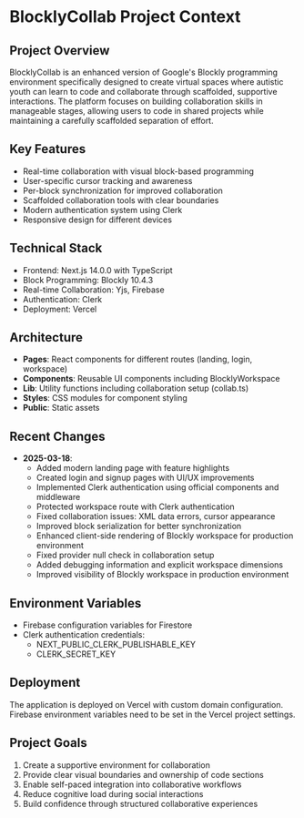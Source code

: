 # BlocklyCollab Project Context

## Project Overview
BlocklyCollab is an enhanced version of Google's Blockly programming environment specifically designed to create virtual spaces where autistic youth can learn to code and collaborate through scaffolded, supportive interactions. The platform focuses on building collaboration skills in manageable stages, allowing users to code in shared projects while maintaining a carefully scaffolded separation of effort.

## Key Features
- Real-time collaboration with visual block-based programming
- User-specific cursor tracking and awareness
- Per-block synchronization for improved collaboration
- Scaffolded collaboration tools with clear boundaries
- Modern authentication system using Clerk
- Responsive design for different devices

## Technical Stack
- Frontend: Next.js 14.0.0 with TypeScript
- Block Programming: Blockly 10.4.3
- Real-time Collaboration: Yjs, Firebase
- Authentication: Clerk
- Deployment: Vercel

## Architecture
- **Pages**: React components for different routes (landing, login, workspace)
- **Components**: Reusable UI components including BlocklyWorkspace
- **Lib**: Utility functions including collaboration setup (collab.ts)
- **Styles**: CSS modules for component styling
- **Public**: Static assets

## Recent Changes
- **2025-03-18**: 
  - Added modern landing page with feature highlights
  - Created login and signup pages with UI/UX improvements
  - Implemented Clerk authentication using official components and middleware
  - Protected workspace route with Clerk authentication
  - Fixed collaboration issues: XML data errors, cursor appearance
  - Improved block serialization for better synchronization
  - Enhanced client-side rendering of Blockly workspace for production environment
  - Fixed provider null check in collaboration setup
  - Added debugging information and explicit workspace dimensions
  - Improved visibility of Blockly workspace in production environment

## Environment Variables
- Firebase configuration variables for Firestore
- Clerk authentication credentials:
  - NEXT_PUBLIC_CLERK_PUBLISHABLE_KEY
  - CLERK_SECRET_KEY

## Deployment
The application is deployed on Vercel with custom domain configuration. Firebase environment variables need to be set in the Vercel project settings.

## Project Goals
1. Create a supportive environment for collaboration
2. Provide clear visual boundaries and ownership of code sections
3. Enable self-paced integration into collaborative workflows
4. Reduce cognitive load during social interactions
5. Build confidence through structured collaborative experiences
